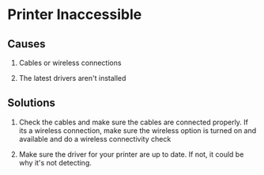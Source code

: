 # Printer Inaccessible 
## Causes
1) Cables or wireless connections

2) The latest drivers aren't installed

## Solutions
1) Check the cables and make sure the cables are connected properly. If its a wireless connection, make sure the wireless option is
   turned on and available and do a wireless connectivity check

2) Make sure the driver for your printer are up to date. If not, it could be why it's not detecting. 
